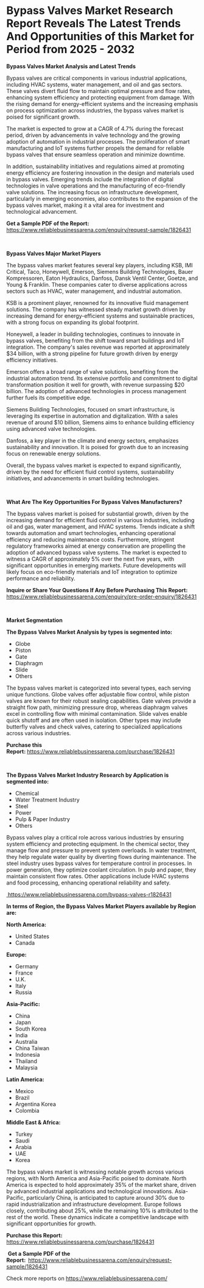 <p><h1>Bypass Valves Market Research Report Reveals The Latest Trends And Opportunities of this Market for Period from 2025 - 2032</h1></p><p><strong>Bypass Valves Market Analysis and Latest Trends</strong></p>
<p><p>Bypass valves are critical components in various industrial applications, including HVAC systems, water management, and oil and gas sectors. These valves divert fluid flow to maintain optimal pressure and flow rates, enhancing system efficiency and protecting equipment from damage. With the rising demand for energy-efficient systems and the increasing emphasis on process optimization across industries, the bypass valves market is poised for significant growth.</p><p>The market is expected to grow at a CAGR of 4.7% during the forecast period, driven by advancements in valve technology and the growing adoption of automation in industrial processes. The proliferation of smart manufacturing and IoT systems further propels the demand for reliable bypass valves that ensure seamless operation and minimize downtime. </p><p>In addition, sustainability initiatives and regulations aimed at promoting energy efficiency are fostering innovation in the design and materials used in bypass valves. Emerging trends include the integration of digital technologies in valve operations and the manufacturing of eco-friendly valve solutions. The increasing focus on infrastructure development, particularly in emerging economies, also contributes to the expansion of the bypass valves market, making it a vital area for investment and technological advancement.</p></p>
<p><strong>Get a Sample PDF of the Report:&nbsp;</strong> <a href="https://www.reliablebusinessarena.com/enquiry/request-sample/1826431?utm_campaign=2819&utm_medium=2&utm_source=Github&utm_content=ia&utm_term=09042025&utm_id=bypass-valves">https://www.reliablebusinessarena.com/enquiry/request-sample/1826431</a></p>
<p>&nbsp;</p>
<p><strong>Bypass Valves Major Market Players</strong></p>
<p><p>The bypass valves market features several key players, including KSB, IMI Critical, Taco, Honeywell, Emerson, Siemens Building Technologies, Bauer Kompressoren, Eaton Hydraulics, Danfoss, Dansk Ventil Center, Goetze, and Young & Franklin. These companies cater to diverse applications across sectors such as HVAC, water management, and industrial automation.</p><p>KSB is a prominent player, renowned for its innovative fluid management solutions. The company has witnessed steady market growth driven by increasing demand for energy-efficient systems and sustainable practices, with a strong focus on expanding its global footprint.</p><p>Honeywell, a leader in building technologies, continues to innovate in bypass valves, benefiting from the shift toward smart buildings and IoT integration. The company's sales revenue was reported at approximately $34 billion, with a strong pipeline for future growth driven by energy efficiency initiatives.</p><p>Emerson offers a broad range of valve solutions, benefiting from the industrial automation trend. Its extensive portfolio and commitment to digital transformation position it well for growth, with revenue surpassing $20 billion. The adoption of advanced technologies in process management further fuels its competitive edge.</p><p>Siemens Building Technologies, focused on smart infrastructure, is leveraging its expertise in automation and digitalization. With a sales revenue of around $10 billion, Siemens aims to enhance building efficiency using advanced valve technologies.</p><p>Danfoss, a key player in the climate and energy sectors, emphasizes sustainability and innovation. It is poised for growth due to an increasing focus on renewable energy solutions.</p><p>Overall, the bypass valves market is expected to expand significantly, driven by the need for efficient fluid control systems, sustainability initiatives, and advancements in smart building technologies.</p></p>
<p>&nbsp;</p>
<p><strong>What Are The Key Opportunities For Bypass Valves Manufacturers?</strong></p>
<p><p>The bypass valves market is poised for substantial growth, driven by the increasing demand for efficient fluid control in various industries, including oil and gas, water management, and HVAC systems. Trends indicate a shift towards automation and smart technologies, enhancing operational efficiency and reducing maintenance costs. Furthermore, stringent regulatory frameworks aimed at energy conservation are propelling the adoption of advanced bypass valve systems. The market is expected to witness a CAGR of approximately 5% over the next five years, with significant opportunities in emerging markets. Future developments will likely focus on eco-friendly materials and IoT integration to optimize performance and reliability.</p></p>
<p><strong>Inquire or Share Your Questions If Any Before Purchasing This Report:</strong> <a href="https://www.reliablebusinessarena.com/enquiry/pre-order-enquiry/1826431?utm_campaign=2819&utm_medium=2&utm_source=Github&utm_content=ia&utm_term=09042025&utm_id=bypass-valves">https://www.reliablebusinessarena.com/enquiry/pre-order-enquiry/1826431</a></p>
<p>&nbsp;</p>
<p><strong>Market Segmentation</strong></p>
<p><strong>The Bypass Valves Market Analysis by types is segmented into:</strong></p>
<p><ul><li>Globe</li><li>Piston</li><li>Gate</li><li>Diaphragm</li><li>Slide</li><li>Others</li></ul></p>
<p><p>The bypass valves market is categorized into several types, each serving unique functions. Globe valves offer adjustable flow control, while piston valves are known for their robust sealing capabilities. Gate valves provide a straight flow path, minimizing pressure drop, whereas diaphragm valves excel in controlling flow with minimal contamination. Slide valves enable quick shutoff and are often used in isolation. Other types may include butterfly valves and check valves, catering to specialized applications across various industries.</p></p>
<p><strong>Purchase this Report:&nbsp;</strong><a href="https://www.reliablebusinessarena.com/purchase/1826431?utm_campaign=2819&utm_medium=2&utm_source=Github&utm_content=ia&utm_term=09042025&utm_id=bypass-valves">https://www.reliablebusinessarena.com/purchase/1826431</a></p>
<p>&nbsp;</p>
<p><strong>The Bypass Valves Market Industry Research by Application is segmented into:</strong></p>
<p><ul><li>Chemical</li><li>Water Treatment Industry</li><li>Steel</li><li>Power</li><li>Pulp & Paper Industry</li><li>Others</li></ul></p>
<p><p>Bypass valves play a critical role across various industries by ensuring system efficiency and protecting equipment. In the chemical sector, they manage flow and pressure to prevent system overloads. In water treatment, they help regulate water quality by diverting flows during maintenance. The steel industry uses bypass valves for temperature control in processes. In power generation, they optimize coolant circulation. In pulp and paper, they maintain consistent flow rates. Other applications include HVAC systems and food processing, enhancing operational reliability and safety.</p></p>
<p><a href="https://www.reliablebusinessarena.com/bypass-valves-r1826431?utm_campaign=2819&utm_medium=2&utm_source=Github&utm_content=ia&utm_term=09042025&utm_id=bypass-valves">&nbsp;https://www.reliablebusinessarena.com/bypass-valves-r1826431</a></p>
<p><strong>In terms of Region, the Bypass Valves Market Players available by Region are:</strong></p>
<p>
    <p> <strong> North America: </strong>
        <ul>
            <li>United States</li>
            <li>Canada</li>
        </ul>
        </p> 
    <p> <strong> Europe: </strong>
        <ul>
            <li>Germany</li>
            <li>France</li>
            <li>U.K.</li>
            <li>Italy</li>
            <li>Russia</li>
        </ul>
        </p> 
    <p> <strong> Asia-Pacific: </strong>
        <ul>
            <li>China</li>
            <li>Japan</li>
            <li>South Korea</li>
            <li>India</li>
            <li>Australia</li>
            <li>China Taiwan</li>
            <li>Indonesia</li>
            <li>Thailand</li>
            <li>Malaysia</li>
        </ul>
        </p> 
    <p> <strong> Latin America: </strong>
        <ul>
            <li>Mexico</li>
            <li>Brazil</li>
            <li>Argentina Korea</li>
            <li>Colombia</li>
        </ul>
        </p> 
    <p> <strong> Middle East & Africa: </strong>
        <ul>
            <li>Turkey</li>
            <li>Saudi</li>
            <li>Arabia</li>
            <li>UAE</li>
            <li>Korea</li>
        </ul>
    </p>
    </p>
<p><p>The bypass valves market is witnessing notable growth across various regions, with North America and Asia-Pacific poised to dominate. North America is expected to hold approximately 35% of the market share, driven by advanced industrial applications and technological innovations. Asia-Pacific, particularly China, is anticipated to capture around 30% due to rapid industrialization and infrastructure development. Europe follows closely, contributing about 25%, while the remaining 10% is attributed to the rest of the world. These dynamics indicate a competitive landscape with significant opportunities for growth.</p></p>
<p><strong>Purchase this Report: </strong><a href="https://www.reliablebusinessarena.com/purchase/1826431?utm_campaign=2819&utm_medium=2&utm_source=Github&utm_content=ia&utm_term=09042025&utm_id=bypass-valves">https://www.reliablebusinessarena.com/purchase/1826431</a></p>
<p>&nbsp;<strong>Get a Sample PDF of the Report:&nbsp;&nbsp;</strong><a href="https://www.reliablebusinessarena.com/enquiry/request-sample/1826431?utm_campaign=2819&utm_medium=2&utm_source=Github&utm_content=ia&utm_term=09042025&utm_id=bypass-valves">https://www.reliablebusinessarena.com/enquiry/request-sample/1826431</a></p>
<p><strong></strong></p>
<p>Check more reports on <a href="https://www.reliablebusinessarena.com/?utm_campaign=2819&utm_medium=2&utm_source=Github&utm_content=ia&utm_term=09042025&utm_id=bypass-valves">https://www.reliablebusinessarena.com/</a></p>